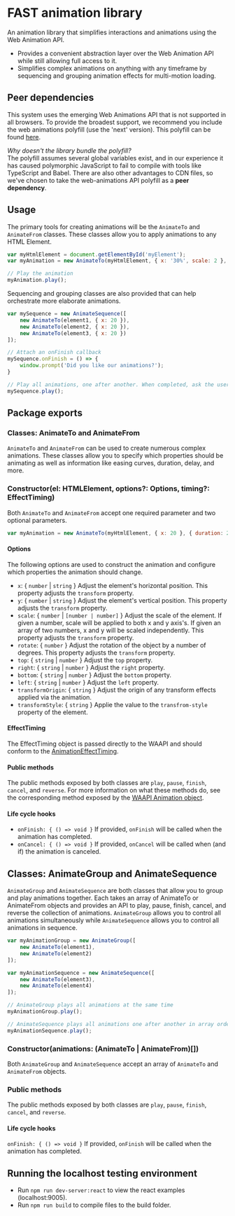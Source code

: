 # FAST animation library
An animation library that simplifies interactions and animations using the Web Animation API.

* Provides a convenient abstraction layer over the Web Animation API while still allowing full access to it.
* Simplifies complex animations on anything with any timeframe by sequencing and grouping animation effects for multi-motion loading.

## Peer dependencies
This system uses the emerging Web Animations API that is not supported in all browsers. To provide the broadest support, we recommend you include the web animations polyfill (use the 'next' version). This polyfill can be found [here](https://cdnjs.com/libraries/web-animations).

*Why doesn't the library bundle the polyfill?*  
The polyfill assumes several global variables exist, and in our experience it has caused polymorphic JavaScript to fail to compile with tools like TypeScript and Babel. There are also other advantages to CDN files, so we've chosen to take the web-animations API polyfill as a **peer dependency**.

## Usage
The primary tools for creating animations will be the `AnimateTo` and `AnimateFrom` classes. These classes allow you to apply animations to any HTML Element.

```javascript
var myHtmlElement = document.getElementById('myElement');
var myAnimation = new AnimateTo(myHtmlElement, { x: '30%', scale: 2 }, { duration: 300, delay: 20 });

// Play the animation
myAnimation.play();
```

Sequencing and grouping classes are also provided that can help orchestrate more elaborate animations.

```javascript
var mySequence = new AnimateSequence([
    new AnimateTo(element1, { x: 20 }),
    new AnimateTo(element2, { x: 20 }),
    new AnimateTo(element3, { x: 20 })
]);

// Attach an onFinish callback
mySequence.onFinish = () => {
    window.prompt('Did you like our animations?');
}

// Play all animations, one after another. When completed, ask the user if they liked the animation sequence.
mySequence.play();
```

## Package exports
### Classes: AnimateTo and AnimateFrom
`AnimateTo` and `AnimateFrom` can be used to create numerous complex animations. These classes allow you to specify which properties should be animating as well as information like easing curves, duration, delay, and more.

### Constructor(el: HTMLElement, options?: Options, timing?: EffectTiming)
Both `AnimateTo` and `AnimateFrom` accept one required parameter and two optional parameters.

```javascript
var myAnimation = new AnimateTo(myHtmlElement, { x: 20 }, { duration: 250 });
```

#### Options
The following options are used to construct the animation and configure which properties the animation should change.

- `x`: { `number` | `string` } Adjust the element's horizontal position. This property adjusts the `transform` property.
- `y`: { `number` | `string` } Adjust the element's vertical position. This property adjusts the `transform` property.
- `scale`: { `number` | `[number | number]` } Adjust the scale of the element. If given a number, scale will be applied to both x and y axis's. If given an array of two numbers, x and y will be scaled independently. This property adjusts the `transform` property. 
- `rotate`: { `number` } Adjust the rotation of the object by a number of degrees. This property adjusts the `transform` property.
- `top`: { `string` | `number` } Adjust the `top` property.
- `right`: { `string` | `number` } Adjust the `right` property.
- `bottom`: { `string` | `number` } Adjust the `bottom` property.
- `left`: { `string` | `number` } Adjust the `left` property.
- `transformOrigin`: { `string` } Adjust the origin of any transform effects applied via the animation.
- `transformStyle`: { `string` } Applie the value to the `transfrom-style` property of the element.

#### EffectTiming
The EffectTiming object is passed directly to the WAAPI and should conform to the [AnimationEffectTiming](https://developer.mozilla.org/en-US/docs/Web/API/AnimationEffectTiming).

#### Public methods
The public methods exposed by both classes are `play`, `pause`, `finish`, `cancel`, and `reverse`. For more information on what these methods do, see the corresponding method exposed by the [WAAPI Animation object](https://developer.mozilla.org/en-US/docs/Web/API/Animation).

#### Life cycle hooks
- `onFinish: { () => void }` If provided, `onFinish` will be called when the animation has completed.
- `onCancel: { () => void }` If provided, `onCancel` will be called when (and if) the animation is canceled.

## Classes: AnimateGroup and AnimateSequence
`AnimateGroup` and `AnimateSequence` are both classes that allow you to group and play animations together. Each takes an array of AnimateTo or AnimateFrom objects and provides an API to play, pause, finish, cancel, and reverse the collection of animations. `AnimateGroup` allows you to control all animations simultaneously while `AnimateSequence` allows you to control all animations in sequence.

```javascript
var myAnimationGroup = new AnimateGroup([
    new AnimateTo(element1),
    new AnimateTo(element2)
]);

var myAnimationSequence = new AnimateSequence([
    new AnimateTo(element3),
    new AnimateTo(element4)
]);

// AnimateGroup plays all animations at the same time
myAnimationGroup.play();

// AnimateSequence plays all animations one after another in array order
myAnimationSequence.play();
```
### Constructor(animations: (AnimateTo | AnimateFrom)[])
Both `AnimateGroup` and `AnimateSequence` accept an array of `AnimateTo` and `AnimateFrom` objects.

### Public methods
The public methods exposed by both classes are `play`, `pause`, `finish`, `cancel`, and `reverse`.

#### Life cycle hooks
`onFinish: { () => void }` If provided, `onFinish` will be called when the animation has completed.

## Running the localhost testing environment
- Run `npm run dev-server:react` to view the react examples (localhost:9005).
- Run `npm run build` to compile files to the build folder.
